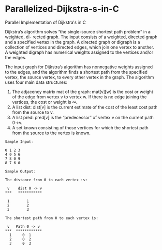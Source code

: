 # Parallelized-Dijkstra-s-in-C
Parallel Implementation of Dijkstra's in C

Dijkstra’s algorithm solves “the single-source shortest path problem” in a weighted, di- rected graph. 
The input consists of a weighted, directed graph and a specified vertex in the graph. A directed graph or digraph 
is a collection of vertices and directed edges, which join one vertex to another. A weighted digraph has numerical 
weights assigned to the vertices and/or the edges.

The input graph for Dijkstra’s algorithm has nonnegative weights assigned to the edges, and the algorithm finds a shortest 
path from the specified vertex, the source vertex, to every other vertex in the graph. The algorithm uses four main data 
structures:

1. The adjacency matrix mat of the graph: mat[v][w] is the cost or weight of the edge from vertex v to vertex w. If there is no edge joining the vertices, the cost or weight is ∞.
2. A list dist: dist[v] is the current estimate of the cost of the least cost path from the source to v.
3. A list pred: pred[v] is the “predecessor” of vertex v on the current path 0->v.
4. A set known consisting of those vertices for which the shortest path from the source to
the vertex is known.
```
Sample Input:

0 1 2 3
4 0 5 6
7 8 0 9
8 7 6 0

Sample Output:

The distance from 0 to each vertex is:

 v    dist 0 -> v
***   ***********

 1        1
 2        2
 3        3
 
The shortest path from 0 to each vertex is:

 v   Path 0 -> v
***  ************
  1     0  1
  2     0  2
  3     0  3
```
